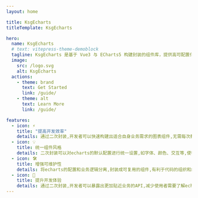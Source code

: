 ```yaml
---
layout: home

title: KsgEcharts
titleTemplate: KsgEcharts

hero:
  name: KsgEcharts
  # text: vitepress-theme-demoblock
  tagline: KsgEcharts 是基于 Vue3 与 ECharts5 构建封装的组件库，提供高可配置化、简捷、高效地构建图表组件化方案。
  image:
    src: /logo.svg
    alt: KsgEcharts
  actions:
    - theme: brand
      text: Get Started
      link: /guide/
    - theme: alt
      text: Learn More
      link: /guide/

features:
  - icon: ⚡️
    title: "提高开发效率"
    details: 通过二次封装,开发者可以快速构建出适合自身业务需求的图表组件,无需每次都从头开始编写echarts的配置项,大大提高了开发效率.
  - icon: 💡
    title: 统一组件风格
    details: 二次封装可以对echarts的默认配置进行统一设置,如字体、颜色、交互等,使得整个系统中的图表组件保持一致的视觉风格.
  - icon: 🛠️
    title: 增强可维护性
    details: 将echarts的配置和业务逻辑分离,封装成可复用的组件,有利于代码的组织和维护。当需求发生变化时,只需修改封装好的组件,而不会影响到其他使用该组件的地方.
  - icon: 🔑
    title: 提升开发体验
    details: 通过二次封装,开发者可以暴露出更加贴近业务的API,减少使用者需要了解echarts内部实现的负担,提升了整体的开发体验.
---
```

